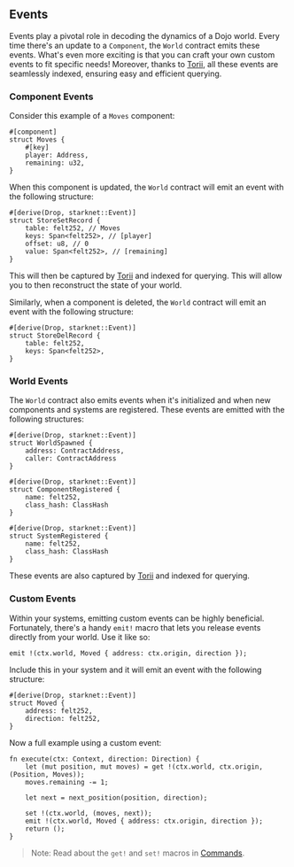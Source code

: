 ## Events

Events play a pivotal role in decoding the dynamics of a Dojo world. Every time there's an update to a `Component`, the `World` contract emits these events. What's even more exciting is that you can craft your own custom events to fit specific needs! Moreover, thanks to [Torii](../toolchain/torii/overview.md), all these events are seamlessly indexed, ensuring easy and efficient querying.

### Component Events

Consider this example of a `Moves` component:

```rust,ignore
#[component]
struct Moves {
    #[key]
    player: Address,
    remaining: u32,
}
```

When this component is updated, the `World` contract will emit an event with the following structure:

```rust,ignore
#[derive(Drop, starknet::Event)]
struct StoreSetRecord {
    table: felt252, // Moves
    keys: Span<felt252>, // [player]
    offset: u8, // 0
    value: Span<felt252>, // [remaining]
}
```

This will then be captured by [Torii](../toolchain/torii/overview.md) and indexed for querying. This will allow you to then reconstruct the state of your world.

Similarly, when a component is deleted, the `World` contract will emit an event with the following structure:

```rust,ignore
#[derive(Drop, starknet::Event)]
struct StoreDelRecord {
    table: felt252,
    keys: Span<felt252>,
}
```

### World Events

The `World` contract also emits events when it's initialized and when new components and systems are registered. These events are emitted with the following structures:

```rust,ignore
#[derive(Drop, starknet::Event)]
struct WorldSpawned {
    address: ContractAddress,
    caller: ContractAddress
}
```

```rust,ignore
#[derive(Drop, starknet::Event)]
struct ComponentRegistered {
    name: felt252,
    class_hash: ClassHash
}
```

```rust,ignore
#[derive(Drop, starknet::Event)]
struct SystemRegistered {
    name: felt252,
    class_hash: ClassHash
}
```

These events are also captured by [Torii](../toolchain/torii/overview.md) and indexed for querying.

### Custom Events

Within your systems, emitting custom events can be highly beneficial. Fortunately, there's a handy `emit!` macro that lets you release events directly from your world. Use it like so:

```rust,ignore
emit !(ctx.world, Moved { address: ctx.origin, direction });
```

Include this in your system and it will emit an event with the following structure:

```rust,ignore
#[derive(Drop, starknet::Event)]
struct Moved {
    address: felt252,
    direction: felt252,
}
```

Now a full example using a custom event:

```rust,ignore
fn execute(ctx: Context, direction: Direction) {
    let (mut position, mut moves) = get !(ctx.world, ctx.origin, (Position, Moves));
    moves.remaining -= 1;

    let next = next_position(position, direction);

    set !(ctx.world, (moves, next));
    emit !(ctx.world, Moved { address: ctx.origin, direction });
    return ();
}
```

> Note: Read about the `get!` and `set!` macros in [Commands](./commands.md).
